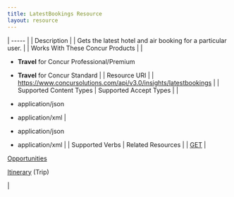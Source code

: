 ```yaml
---
title: LatestBookings Resource 
layout: resource
---
```






| ----- |
|  Description |
|  Gets the latest hotel and air booking for a particular user. |
|  Works With These Concur Products |
|

* **Travel** for Concur Professional/Premium
* **Travel** for Concur Standard
 |
|  Resource URI |
|  https://www.concursolutions.com/api/v3.0/insights/latestbookings |
|  Supported Content Types |  Supported Accept Types |
|

* application/json
* application/xml
 |

* application/json
* application/xml
 |
|  Supported Verbs |  Related Resources |
|  [GET][1] |

[Opportunities][2]

[Itinerary][3] (Trip)

 |



[1]: https://www.concursolutions.com/api/docs/index.html#!/LatestBookings
[2]: https://developer.concur.com/insights/opportunities-resource
[3]: https://developer.concur.com/itinerary-tmc-and-third-party-developers/itinerary-resource
